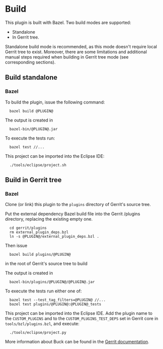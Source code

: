 Build
=====

This plugin is built with Bazel. Two build modes are supported:
 * Standalone
 * In Gerrit tree.

Standalone build mode is recommended, as this mode doesn't require local Gerrit
tree to exist. Moreover, there are some limitations and additional manual steps
required when building in Gerrit tree mode (see corresponding sections).

## Build standalone

### Bazel

To build the plugin, issue the following command:

```
  bazel build @PLUGIN@
```

The output is created in

```
  bazel-bin/@PLUGIN@.jar
```

To execute the tests run:

```
  bazel test //...
```

This project can be imported into the Eclipse IDE:

```
  ./tools/eclipse/project.sh
```

## Build in Gerrit tree

### Bazel

Clone (or link) this plugin to the `plugins` directory of Gerrit's source tree.

Put the external dependency Bazel build file into the Gerrit /plugins directory,
replacing the existing empty one.

```
  cd gerrit/plugins
  rm external_plugin_deps.bzl
  ln -s @PLUGIN@/external_plugin_deps.bzl .
```

Then issue

```
  bazel build plugins/@PLUGIN@
```

in the root of Gerrit's source tree to build

The output is created in

```
  bazel-bin/plugins/@PLUGIN@/@PLUGIN@.jar
```

To execute the tests run either one of:

```
  bazel test --test_tag_filters=@PLUGIN@ //...
  bazel test plugins/@PLUGIN@:@PLUGIN@_tests
```

This project can be imported into the Eclipse IDE.
Add the plugin name to the `CUSTOM_PLUGINS` and to the
`CUSTOM_PLUGINS_TEST_DEPS` set in Gerrit core in
`tools/bzl/plugins.bzl`, and execute:

```
  ./tools/eclipse/project.py
```

More information about Buck can be found in the [Gerrit
documentation](../../../Documentation/dev-bazel.html).
